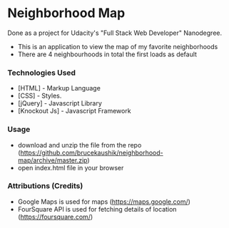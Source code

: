 # Neighborhood Map

Done as a project for Udacity's "Full Stack Web Developer" Nanodegree.

  - This is an application to view the map of my favorite neighborhoods
  - There are 4 neighbourhoods in total the first loads as default

### Technologies Used

* [HTML] - Markup Language
* [CSS] - Styles.
* [jQuery] - Javascript Library
* [Knockout Js] - Javascript Framework

### Usage

* download and unzip the file from the repo (https://github.com/brucekaushik/neighborhood-map/archive/master.zip)
* open index.html file in your browser

### Attributions (Credits)

* Google Maps is used for maps (https://maps.google.com/)
* FourSquare API is used for fetching details of location (https://foursquare.com/) 